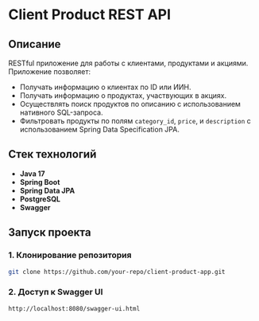# Client Product REST API

## Описание

RESTful приложение для работы с клиентами, продуктами и акциями. Приложение позволяет:
- Получать информацию о клиентах по ID или ИИН.
- Получать информацию о продуктах, участвующих в акциях.
- Осуществлять поиск продуктов по описанию с использованием нативного SQL-запроса.
- Фильтровать продукты по полям `category_id`, `price`, и `description` с использованием Spring Data Specification JPA.

## Стек технологий

- **Java 17**
- **Spring Boot**
- **Spring Data JPA**
- **PostgreSQL**
- **Swagger**


## Запуск проекта

### 1. Клонирование репозитория

```bash
git clone https://github.com/your-repo/client-product-app.git
```

### 2. Доступ к Swagger UI
```URL
http://localhost:8080/swagger-ui.html
```
